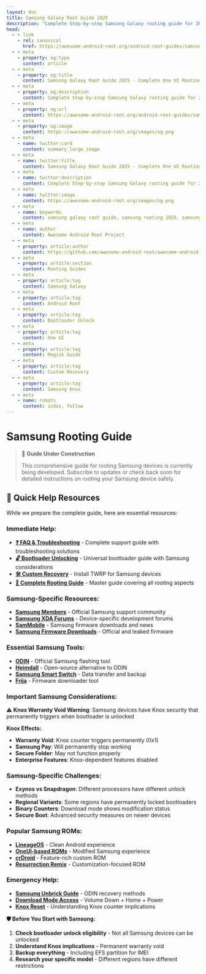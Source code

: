 ```yaml
---
layout: doc
title: Samsung Galaxy Root Guide 2025
description: "Complete Step-by-step Samsung Galaxy rooting guide for 2025 including bootloader unlocking, custom recovery & Magisk rooting on Galaxy devices."
head:
  - - link
    - rel: canonical
      href: https://awesome-android-root.org/android-root-guides/samsung
  - - meta
    - property: og:type
      content: article
  - - meta
    - property: og:title
      content: Samsung Galaxy Root Guide 2025 - Complete One UI Rooting Instructions
  - - meta
    - property: og:description
      content: Complete Step-by-step Samsung Galaxy rooting guide for 2025 including bootloader unlocking, custom recovery & Magisk rooting on Galaxy devices.
  - - meta
    - property: og:url
      content: https://awesome-android-root.org/android-root-guides/samsung
  - - meta
    - property: og:image
      content: https://awesome-android-root.org/images/og.png
  - - meta
    - name: twitter:card
      content: summary_large_image
  - - meta
    - name: twitter:title
      content: Samsung Galaxy Root Guide 2025 - Complete One UI Rooting Tutorial
  - - meta
    - name: twitter:description
      content: Complete Step-by-step Samsung Galaxy rooting guide for 2025 including bootloader unlocking, custom recovery & Magisk rooting on Galaxy devices.
  - - meta
    - name: twitter:image
      content: https://awesome-android-root.org/images/og.png
  - - meta
    - name: keywords
      content: samsung galaxy root guide, samsung rooting 2025, samsung bootloader unlock, samsung magisk guide, samsung custom recovery, galaxy s24 root, galaxy s23 root, galaxy a series root, one ui root, samsung odin, heimdall samsung, twrp samsung, lineageos samsung, samsung knox bypass, samsung root safety
  - - meta
    - name: author
      content: Awesome Android Root Project
  - - meta
    - property: article:author
      content: https://github.com/awesome-android-root/awesome-android-root
  - - meta
    - property: article:section
      content: Rooting Guides
  - - meta
    - property: article:tag
      content: Samsung Galaxy
  - - meta
    - property: article:tag
      content: Android Root
  - - meta
    - property: article:tag
      content: Bootloader Unlock
  - - meta
    - property: article:tag
      content: One UI
  - - meta
    - property: article:tag
      content: Magisk Guide
  - - meta
    - property: article:tag
      content: Custom Recovery
  - - meta
    - property: article:tag
      content: Samsung Knox
  - - meta
    - name: robots
      content: index, follow
---
```


# Samsung Rooting Guide

> 🚧 **Guide Under Construction**
>
> This comprehensive guide for rooting Samsung devices is currently being developed. Subscribe to updates or check back soon for detailed instructions on rooting your Samsung device safely.

## 🔗 **Quick Help Resources**
While we prepare the complete guide, here are essential resources:

### **Immediate Help:**
- **[❓ FAQ & Troubleshooting](../faqs.md)** - Complete support guide with troubleshooting solutions
- **[🔓 Bootloader Unlocking](./how-to-unlock-bootloader.md)** - Universal bootloader guide with Samsung considerations
- **[🛠️ Custom Recovery](./how-to-install-custom-recovery.md)** - Install TWRP for Samsung devices
- **[📖 Complete Rooting Guide](./index.md)** - Master guide covering all rooting aspects

### **Samsung-Specific Resources:**
- **[Samsung Members](https://www.samsung.com/us/support/mobile-devices/)** - Official Samsung support community  
- **[Samsung XDA Forums](https://forum.xda-developers.com/c/samsung.12021/)** - Device-specific development forums
- **[SamMobile](https://www.sammobile.com/)** - Samsung firmware downloads and news
- **[Samsung Firmware Downloads](https://www.sammobile.com/firmwares/)** - Official and leaked firmware

### **Essential Samsung Tools:**
- **[ODIN](https://odindownload.com/)** - Official Samsung flashing tool
- **[Heimdall](https://glassechidna.com.au/heimdall/)** - Open-source alternative to ODIN
- **[Samsung Smart Switch](https://www.samsung.com/us/support/owners/app/smart-switch)** - Data transfer and backup
- **[Frija](https://forum.xda-developers.com/t/tool-frija-samsung-firmware-downloader-checker.3910594/)** - Firmware downloader tool

### **Important Samsung Considerations:**
⚠️ **Knox Warranty Void Warning**: Samsung devices have Knox security that permanently triggers when bootloader is unlocked

**Knox Effects:**
- **Warranty Void**: Knox counter triggers permanently (0x1)
- **Samsung Pay**: Will permanently stop working
- **Secure Folder**: May not function properly
- **Enterprise Features**: Knox-dependent features disabled

### **Samsung-Specific Challenges:**
- **Exynos vs Snapdragon**: Different processors have different unlock methods
- **Regional Variants**: Some regions have permanently locked bootloaders
- **Binary Counters**: Download mode shows modification status
- **Secure Boot**: Advanced security measures on newer devices

### **Popular Samsung ROMs:**
- **[LineageOS](https://wiki.lineageos.org/devices/#samsung)** - Clean Android experience
- **[OneUI-based ROMs](https://forum.xda-developers.com/)** - Modified Samsung experience
- **[crDroid](https://crdroid.net/)** - Feature-rich custom ROM
- **[Resurrection Remix](https://resurrectionremix.com/)** - Customization-focused ROM

### **Emergency Help:**
- **[Samsung Unbrick Guide](../faqs.md#bricked-device-recovery)** - ODIN recovery methods
- **[Download Mode Access](../faqs.md#custom-recovery-issues)** - Volume Down + Home + Power
- **[Knox Reset](../faqs.md#warranty-and-legal)** - Understanding Knox counter implications

**🛡️ Before You Start with Samsung:**
1. **Check bootloader unlock eligibility** - Not all Samsung devices can be unlocked
2. **Understand Knox implications** - Permanent warranty void
3. **Backup everything** - Including EFS partition for IMEI
4. **Research your specific model** - Different regions have different restrictions